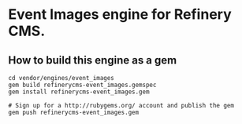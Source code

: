 # Event Images engine for Refinery CMS.

## How to build this engine as a gem

    cd vendor/engines/event_images
    gem build refinerycms-event_images.gemspec
    gem install refinerycms-event_images.gem
    
    # Sign up for a http://rubygems.org/ account and publish the gem
    gem push refinerycms-event_images.gem